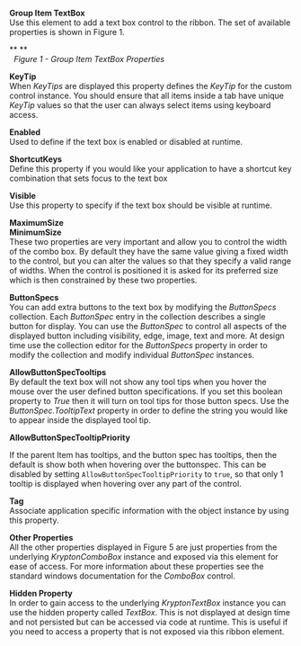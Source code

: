 **Group Item TextBox**  
Use this element to add a text box control to the ribbon. The set of available
properties is shown in Figure 1.

** **  
  *Figure 1 - Group Item TextBox Properties*  
  
**KeyTip**  
When *KeyTips* are displayed this property defines the *KeyTip* for the custom
control instance. You should ensure that all items inside a tab have unique
*KeyTip* values so that the user can always select items using keyboard access.

**Enabled**  
Used to define if the text box is enabled or disabled at runtime.

**ShortcutKeys**  
Define this property if you would like your application to have a shortcut key
combination that sets focus to the text box

**Visible**  
Use this property to specify if the text box should be visible at runtime. 

**MaximumSize**  
**MinimumSize**  
These two properties are very important and allow you to control the width of
the combo box. By default they have the same value giving a fixed width to the
control, but you can alter the values so that they specify a valid range of
widths. When the control is positioned it is asked for its preferred size which
is then constrained by these two properties.  
  
**ButtonSpecs**  
You can add extra buttons to the text box by modifying the *ButtonSpecs*
collection. Each *ButtonSpec* entry in the collection describes a single
button for display. You can use the *ButtonSpec* to control all aspects of the
displayed button including visibility, edge, image, text and more. At design
time use the collection editor for the *ButtonSpecs* property in order to modify
the collection and modify individual *ButtonSpec* instances.  

**AllowButtonSpecTooltips**  
By default the text box will not show any tool tips when you hover the mouse
over the user defined button specifications. If you set this boolean property to
*True* then it will turn on tool tips for those button specs. Use the
*ButtonSpec.TooltipText* property in order to define the string you would like
to appear inside the displayed tool tip.

**AllowButtonSpecTooltipPriority**

If the parent Item has tooltips, and the button spec has tooltips, then
the default is show both when hovering over the buttonspec. This can be disabled 
by setting `AllowButtonSpecTooltipPriority` to `true`, so that only 1 tooltip is
displayed when hovering over any part of the control.
  
**Tag**  
Associate application specific information with the object instance by using
this property.  
  
**Other Properties**  
All the other properties displayed in Figure 5 are just properties from the
underlying *KryptonComboBox* instance and exposed via this element for ease of
access. For more information about these properties see the standard windows
documentation for the *ComboBox* control.   
  
**Hidden Property**  
In order to gain access to the underlying *KryptonTextBox* instance you can use
the hidden property called *TextBox*. This is not displayed at design time and
not persisted but can be accessed via code at runtime. This is useful if you
need to access a property that is not exposed via this ribbon element.
